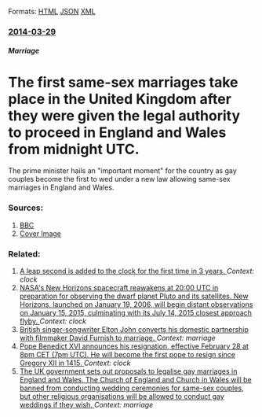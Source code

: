 
Formats: [HTML](/news/2014/03/29/the-first-same-sex-marriages-take-place-in-the-united-kingdom-after-they-were-given-the-legal-authority-to-proceed-in-england-and-wales-from.html)  [JSON](/news/2014/03/29/the-first-same-sex-marriages-take-place-in-the-united-kingdom-after-they-were-given-the-legal-authority-to-proceed-in-england-and-wales-from.json)  [XML](/news/2014/03/29/the-first-same-sex-marriages-take-place-in-the-united-kingdom-after-they-were-given-the-legal-authority-to-proceed-in-england-and-wales-from.xml)  

### [2014-03-29](/news/2014/03/29/index.md)

##### Marriage
# The first same-sex marriages take place in the United Kingdom after they were given the legal authority to proceed in England and Wales from midnight UTC. 

The prime minister hails an &quot;important moment&quot; for the country as gay couples become the first to wed under a new law allowing same-sex marriages in England and Wales.


### Sources:

1. [BBC](http://www.bbc.co.uk/news/uk-26793127)
1. [Cover Image](https://ichef-1.bbci.co.uk/news/1024/media/images/73897000/jpg/_73897164_021708343-1.jpg)

### Related:

1. [A leap second is added to the clock for the first time in 3 years. ](/news/2015/06/30/a-leap-second-is-added-to-the-clock-for-the-first-time-in-3-years.md) _Context: clock_
2. [NASA's New Horizons spacecraft reawakens at 20:00&nbsp;UTC in preparation for observing the dwarf planet Pluto and its satellites. New Horizons, launched on January 19, 2006, will begin distant observations on January 15, 2015, culminating with its July 14, 2015 closest approach flyby. ](/news/2014/12/6/nasa-s-new-horizons-spacecraft-reawakens-at-20-00-nbsp-utc-in-preparation-for-observing-the-dwarf-planet-pluto-and-its-satellites-new-horiz.md) _Context: clock_
3. [British singer-songwriter Elton John converts his domestic partnership with filmmaker David Furnish to marriage. ](/news/2014/12/21/british-singer-songwriter-elton-john-converts-his-domestic-partnership-with-filmmaker-david-furnish-to-marriage.md) _Context: marriage_
4. [Pope Benedict XVI announces his resignation, effective February 28 at 8pm CET (7pm UTC). He will become the first pope to resign since Gregory XII in 1415. ](/news/2013/02/11/pope-benedict-xvi-announces-his-resignation-effective-february-28-at-8pm-cet-7pm-utc-he-will-become-the-first-pope-to-resign-since-grego.md) _Context: clock_
5. [The UK government sets out proposals to legalise gay marriages in England and Wales. The Church of England and Church in Wales will be banned from conducting wedding ceremonies for same-sex couples, but other religious organisations will be allowed to conduct gay weddings if they wish. ](/news/2012/12/11/the-uk-government-sets-out-proposals-to-legalise-gay-marriages-in-england-and-wales-the-church-of-england-and-church-in-wales-will-be-banne.md) _Context: marriage_
